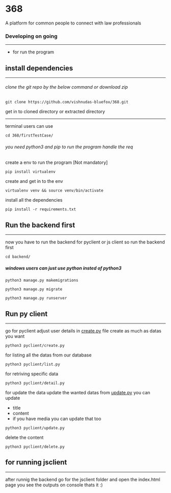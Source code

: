 # 368
A platform for common people to connect with law professionals

### Developing on going 
______________________________________________

* for run the program
## install dependencies
____

###### clone the git repo by the below command or download zip 

```
git clone https://github.com/vishnudas-bluefox/368.git
```

get in to cloned directory or extracted directory
_____

terminal users can use
```
cd 368/firstTestCase/
```
###### you need python3 and pip to run the program handle the req

create a env to run the program [Not mandatory]

```
pip install virtualenv
```
create and get in to the env

```
virtualenv venv && source venv/bin/activate
```
install all the dependencies 
```
pip install -r requirements.txt
```
## Run the backend first
____
now you have to run the backend for pyclient or js client 
so run the backend first
```
cd backend/
```
##### windows users can just use python insted of python3
```
python3 manage.py makemigrations
```
```
python3 manage.py migrate
```
```
python3 manage.py runserver
```

## Run py client
___________
go for pyclient adjust user details in [create.py](https://github.com/vishnudas-bluefox/368/blob/master/firstTestCase/pyclient/create.py) file
create as much as datas you want

```
python3 pyclient/create.py
```

for listing all the datas from our database 
```
python3 pyclient/list.py
```
for retriving specific data 
```
python3 pyclient/detail.py
```
for update the data update the wanted datas from [update.py](https://github.com/vishnudas-bluefox/368/blob/master/firstTestCase/pyclient/update.py)
you can update 
* title
* content
* if you have media you can update that too
```
python3 pyclient/update.py
```
delete the content
```
python3 pyclient/delete.py
```

## for running jsclient
_____

after runnig the backend go for the jsclient folder and open the index.html page 
you see the outputs on console 
thats it :)

